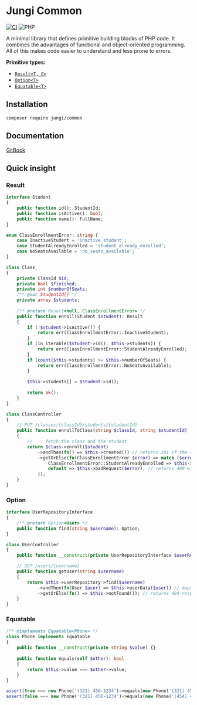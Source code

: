 # Jungi Common

[![CI](https://github.com/jungi-php/common/actions/workflows/continuous-integration.yml/badge.svg)](https://github.com/jungi-php/common/actions/workflows/continuous-integration.yml)
![PHP](https://img.shields.io/packagist/php-v/jungi/common)

A minimal library that defines primitive building blocks of PHP code. It combines the advantages of functional
and object-oriented programming. All of this makes code easier to understand and less prone to errors.

**Primitive types:**

* [`Result<T, E>`](https://piku235.gitbook.io/jungi-common/result)
* [`Option<T>`](https://piku235.gitbook.io/jungi-common/option)
* [`Equatable<T>`](https://piku235.gitbook.io/jungi-common/equatable)

## Installation

```text
composer require jungi/common
```

## Documentation

[GitBook](https://piku235.gitbook.io/jungi-common)

## Quick insight

### Result

```php
interface Student
{
    public function id(): StudentId;
    public function isActive(): bool;
    public function name(): FullName;
}

enum ClassEnrollmentError: string {
    case InactiveStudent = 'inactive_student';
    case StudentAlreadyEnrolled = 'student_already_enrolled';
    case NoSeatsAvailable = 'no_seats_available';
}

class Class_
{
    private ClassId $id;
    private bool $finished;
    private int $numberOfSeats;
    /** @var StudentId[] */
    private array $students;
    
    /** @return Result<null, ClassEnrollmentError> */
    public function enroll(Student $student): Result
    {
        if (!$student->isActive()) {
            return err(ClassEnrollmentError::InactiveStudent);
        }
        if (in_iterable($student->id(), $this->students)) {
            return err(ClassEnrollmentError::StudentAlreadyEnrolled);
        }
        if (count($this->students) >= $this->numberOfSeats) {
            return err(ClassEnrollmentError::NoSeatsAvailable);
        }
        
        $this->students[] = $student->id();
        
        return ok();
    }
}

class ClassController
{
    // PUT /classes/{classId}/students/{studentId}
    public function enrollToClass(string $classId, string $studentId)
    {
        // ... fetch the class and the student
        return $class->enroll($student)
            ->andThen(fn() => $this->created()) // returns 201 if the result is ok
            ->getOrElse(fn(ClassEnrollmentError $error) => match ($error) {
                ClassEnrollmentError::StudentAlreadyEnrolled => $this->noContent(), // returns 204
                default => $this->badRequest($error), // returns 400 with the error
            });
    }
}
```

### Option

```php
interface UserRepositoryInterface
{
    /** @return Option<User> */
    public function find(string $username): Option;
}

class UserController
{
    public function __construct(private UserRepositoryInterface $userRepository) {}

    // GET /users/{username}
    public function getUser(string $username)
    {
        return $this->userRepository->find($username)
            ->andThen(fn(User $user) => $this->userData($user)) // maps the user to its resource representation
            ->getOrElse(fn() => $this->notFound()); // returns 404 response in case of the "none" option
    }
}
```

### Equatable

```php
/** @implements Equatable<Phone> */
class Phone implements Equatable
{
    public function __construct(private string $value) {}
    
    public function equals(self $other): bool
    {
        return $this->value === $other->value;
    }
}

assert(true === new Phone('(321) 456-1234')->equals(new Phone('(321) 456-1234')));
assert(false === new Phone('(321) 456-1234')->equals(new Phone('(454) 456-1234')));
```
